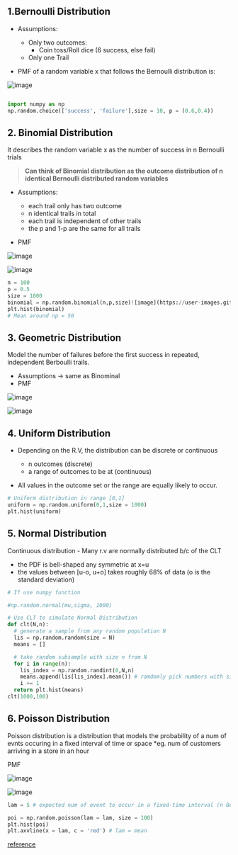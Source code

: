 ## 1.Bernoulli Distribution 
* Assumptions:
  *  Only two outcomes:
      * Coin toss/Roll dice (6 success, else fail)
   * Only one Trail 

* PMF of a random variable x that follows the Bernoulli distribution is:

![image](https://user-images.githubusercontent.com/59746522/139757903-05c13007-3dc4-47de-8d98-6f7c756b936b.gif)

```python

import numpy as np
np.random.choice(['success', 'failure'],size = 10, p = (0.6,0.4))

```

## 2. Binomial Distribution 

It describes the random variable x as the number of success in n Bernoulli trials 

> **Can think of Binomial distribution as the outcome distribution of n identical Bernoulli distributed random variables**

* Assumptions:
  * each trail only has two outcome
  * n identical trails in total 
  * each trail is independent of other trails
  * the p and 1-p are the same for all trails 

* PMF

![image](https://user-images.githubusercontent.com/59746522/139779350-b10c7170-73e0-4ece-9f3a-bdf8fa222d34.gif)

![image](https://user-images.githubusercontent.com/59746522/139775371-632a3be2-72ec-4ba2-b9da-aa744c006557.gif)

```python
n = 100
p = 0.5
size = 1000
binomial = np.random.binomial(n,p,size)![image](https://user-images.githubusercontent.com/59746522/139776519-48426ed8-d240-454f-8a1d-6b4e29073a80.png)
plt.hist(binomial)
# Mean around np = 50
```

## 3. Geometric Distribution 

Model the number of failures before the first success in repeated, independent Berboulli trails.

* Assumptions -> same as Binominal 
* PMF

![image](https://user-images.githubusercontent.com/59746522/139779581-dd75f475-0175-448c-9bd9-ca3c00b452fe.gif)


![image](https://user-images.githubusercontent.com/59746522/139779634-efdc2efb-c23a-4a4c-99b5-4efac40a6496.gif)

## 4. Uniform Distribution

* Depending on the R.V, the distribution can be discrete or continuous
  * n outcomes (discrete)
  * a range of outcomes to be at (continuous)

* All values in the outcome set or the range are equally likely to occur.

```python
# Uniform distribution in range [0,1]
uniform = np.random.uniform(0,1,size = 1000)
plt.hist(uniform)
```

## 5. Normal Distribution 

Continuous distribution - Many r.v are normally distributed b/c of the CLT 
* the PDF is bell-shaped any symmetric at x=u 
* the values between [u-o, u+o] takes roughly 68% of data (o is the standard deviation) 

```python
# If use numpy function 

#np.random.normal(mu,sigma, 1000)

# Use CLT to simulate Normal Distribution
def clt(N,n):
  # generate a sample from any random population N
  lis = np.random.random(size = N)
  means = []

  # take random subsample with size n from N
  for i in range(n):
    lis_index = np.random.randint(0,N,n)
    means.append(lis[lis_index].mean()) # ramdomly pick numbers with size n from population by passing in n index 
    i += 1
  return plt.hist(means)
clt(1000,100)
```

## 6. Poisson Distribution 

Poisson distribution is a distribution that models the probability of a num of evnts occuring in a fixed interval of time or space *eg. num of customers arriving in a store in an hour 

PMF

![image](https://user-images.githubusercontent.com/59746522/139788407-a3f12504-b7db-4f1b-8ce5-809dae866834.gif)



![image](https://user-images.githubusercontent.com/59746522/139788565-dc80a042-0c10-4c8c-9b8c-8431fe16be18.gif)


```python
lam = 5 # expected num of event to occur in a fixed-time interval (n Bernoulli trail)

poi = np.random.poisson(lam = lam, size = 100)
plt.hist(poi)
plt.axvline(x = lam, c = 'red') # lam = mean 
```
[reference](https://towardsdatascience.com/seven-must-know-statistical-distributions-and-their-simulations-for-data-science-681c5ac41e32)
